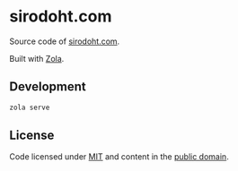 # sirodoht.com

Source code of [sirodoht.com](https://sirodoht.com/).

Built with [Zola](https://www.getzola.org/).

## Development

```sh
zola serve
```

## License

Code licensed under [MIT](LICENSE) and content in the [public domain](https://creativecommons.org/publicdomain/zero/1.0/).
